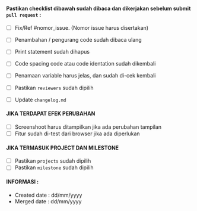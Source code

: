 #### Pastikan checklist dibawah sudah dibaca dan dikerjakan sebelum submit `pull request` :

- [ ] Fix/Ref #nomor_issue. (Nomor issue harus disertakan)
- [ ] Penambahan / pengurang code sudah dibaca ulang
- [ ] Print statement sudah dihapus
- [ ] Code spacing code atau code identation sudah dikembali
- [ ] Penamaan variable harus jelas, dan sudah di-cek kembali
- [ ] Pastikan `reviewers` sudah dipilih
- [ ] Update `changelog.md`


#### JIKA TERDAPAT EFEK PERUBAHAN
- [ ] Screenshoot harus ditampilkan jika ada perubahan tampilan
- [ ] Fitur sudah di-test dari browser jika ada diperlukan

#### JIKA TERMASUK PROJECT DAN MILESTONE
- [ ] Pastikan `projects` sudah dipilih
- [ ] Pastikan `milestone` sudah dipilih

#### INFORMASI :
- Created date : dd/mm/yyyy
- Merged date  : dd/mm/yyyy